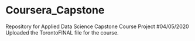# Coursera_Capstone
Repository for Applied Data Science Capstone Course Project
#04/05/2020 Uploaded the TorontoFINAL file for the course.
